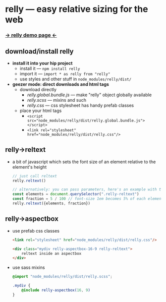 
# relly — easy relative sizing for the web

### [→ relly demo page ←](https://chasemoskal.com/relly/)

## download/install relly

- **install it into your hip project**
	- install it — `npm install relly`
	- import it — `import * as relly from "relly"`
	- use styles and other stuff in `node_modules/relly/dist/`
- **geezer mode: direct downloads and html tags**
	- download directly
		- *relly.global.bundle.js* — make "relly" object globally available
		- *relly.scss* — mixins and such
		- *relly.css* — css stylesheet has handy prefab classes
	- place your html tags
		- `<script src="node_modules/relly/dist/relly.global.bundle.js"></script>`
		- `<link rel="stylesheet" href="node_modules/relly/dist/relly.css"/>`

## relly→**reltext**

- a bit of javascript which sets the font size of an element relative to 
the element's height

	```js
	// just call reltext
	relly.reltext()

	// alternatively: you can pass parameters, here's an example with the defaults
	const elements = document.querySelector(".relly-reltext")
	const fraction = 5 / 100 // font-size 1em becomes 5% of each element's height
	relly.reltext({elements, fraction})
	```

## relly→**aspectbox**

- use prefab css classes
	```html
	<link rel="stylesheet" href="node_modules/relly/dist/relly.css"/>

	<div class="mydiv relly-aspectbox-16-9 relly-reltext">
		reltext inside an aspectbox
	</div>
	```

- use sass mixins
	```scss
	@import "node_modules/relly/dist/relly.scss";

	.mydiv {
		@include relly-aspectbox(16, 9)
	}
	```
